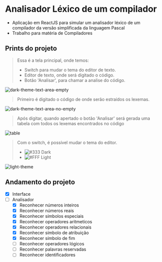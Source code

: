 # Analisador Léxico de um compilador
- Aplicação em ReactJS para simular um analisador léxico de um compilador da versão simplificada da linguagem Pascal
- Trabalho para matéria de Compiladores

## Prints do projeto

> Essa é a tela principal, onde temos:
> - Switch para mudar o tema do editor de texto.
> - Editor de texto, onde será digitado o código.
> - Botão 'Analisar', para chamar a analise do código.

![dark-theme-text-area-empty](https://user-images.githubusercontent.com/39037180/76668575-790b2880-6568-11ea-9fcd-7091bebd3d46.png)

> Primeiro é digitado o código de onde serão estraídos os lexemas.

![dark-theme-text-area-no-empty](https://user-images.githubusercontent.com/39037180/76668576-790b2880-6568-11ea-9492-815bb708dc84.png)

> Após digitar, quando apertado o botão 'Analisar' será gerada uma tabela com todos os lexemas encontrados no código

![table](https://user-images.githubusercontent.com/39037180/76668574-78729200-6568-11ea-9f5f-01d8c48ff1e6.png)

> Com o switch, é possível mudar o tema do editor. 
>  - ![#333](https://placehold.it/15/333/000000?text=+) Dark
>  - ![#FFF](https://placehold.it/15/FFF/000000?text=+) Light

![light-theme](https://user-images.githubusercontent.com/39037180/76668562-77416500-6568-11ea-89de-c2637c91b87e.png)



## Andamento do projeto

- [x] Interface
- [ ] Analisador
  - [x] Reconhecer números inteiros
  - [x] Reconhecer números reais
  - [x] Reconhecer símbolos especiais
  - [x] Reconhecer operadores aritmeticos
  - [x] Reconhecer operadores relacionais
  - [x] Reconhecer símbolo de atribuição
  - [x] Reconhecer símbolo de fim
  - [ ] Reconhecer operadores lógicos
  - [ ] Reconhecer palavras reservadas
  - [ ] Reconhecer identificadores
